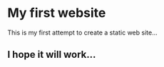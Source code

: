 # My first website
This is my first attempt to create a static web site...
## I hope it will work...
